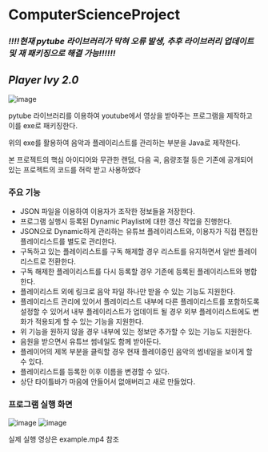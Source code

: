 # ComputerScienceProject


### ***!!!!현재 pytube 라이브러리가 막혀 오류 발생, 추후 라이브러리 업데이트 및 재 패키징으로 해결 가능!!!!!!***

## *Player Ivy 2.0*

![image](https://user-images.githubusercontent.com/52492596/132521805-d542131c-82a2-4a74-86c5-1cb699214ed6.png)

pytube 라이브러리를 이용하여 youtube에서 영상을 받아주는 프로그램을 제작하고 이를 exe로 패키징한다.

위의 exe를 활용하여 음악과 플레이리스트를 관리하는 부분을 Java로 제작한다.

본 프로젝트의 핵심 아이디어와 무관한 랜덤, 다음 곡, 음량조절 등은 기존에 공개되어 있는 프로젝트의 코드를 허락 받고 사용하였다

### 주요 기능

- JSON 파일을 이용하여 이용자가 조작한 정보들을 저장한다.
- 프로그램 실행시 등록된 Dynamic Playlist에 대한 갱신 작업을 진행한다.
- JSON으로 Dynamic하게 관리하는 유튜브 플레이리스트와, 이용자가 직접 편집한 플레이리스트를 별도로 관리한다.
- 구독하고 있는 플레이리스트를 구독 해제할 경우 리스트를 유지하면서 일반 플레이리스트로 전환한다.
- 구독 해제한 플레이리스트를 다시 등록할 경우 기존에 등록된 플레이리스트와 병합한다.
- 플레이리스트 외에 링크로 음악 파일 하나만 받을 수 있는 기능도 지원한다.
- 플레이리스트 관리에 있어서 플레이리스트 내부에 다른 플레이리스트를 포함하도록 설정할 수 있어서 내부 플레이리스트가 업데이트 될 경우 외부 플레이리스트에도 변화가 적용되게 할 수 있는 기능을 지원한다.
- 위 기능을 원하지 않을 경우 내부에 있는 정보만 추가할 수 있는 기능도 지원한다.
- 음원을 받으면서 유튜브 썸네일도 함께 받아둔다.
- 플레이어의 제목 부분을 클릭할 경우 현재 플레이중인 음악의 썸네일을 보이게 할 수 있다.
- 플레이리스트를 등록한 이후 이름을 변경할 수 있다.
- 상단 타이틀바가 마음에 안들어서 없애버리고 새로 만들었다.

### 프로그램 실행 화면
![image](https://user-images.githubusercontent.com/52492596/132521764-4ea31bc6-6c70-4d20-84bc-537db53b00e2.png)
![image](https://user-images.githubusercontent.com/52492596/132521784-7b7c1b6f-263f-4b21-a49e-31b850be2f36.png)


실제 실행 영상은 example.mp4 참조
